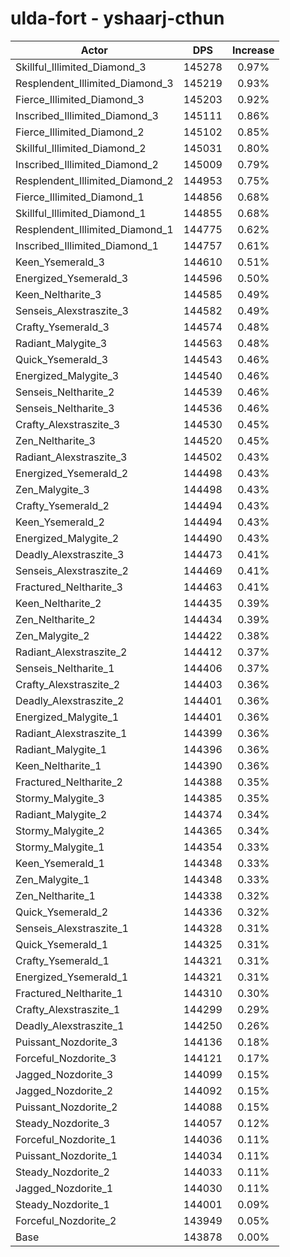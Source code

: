 # ulda-fort - yshaarj-cthun
| Actor | DPS | Increase |
|---|:---:|:---:|
|Skillful_Illimited_Diamond_3|145278|0.97%|
|Resplendent_Illimited_Diamond_3|145219|0.93%|
|Fierce_Illimited_Diamond_3|145203|0.92%|
|Inscribed_Illimited_Diamond_3|145111|0.86%|
|Fierce_Illimited_Diamond_2|145102|0.85%|
|Skillful_Illimited_Diamond_2|145031|0.80%|
|Inscribed_Illimited_Diamond_2|145009|0.79%|
|Resplendent_Illimited_Diamond_2|144953|0.75%|
|Fierce_Illimited_Diamond_1|144856|0.68%|
|Skillful_Illimited_Diamond_1|144855|0.68%|
|Resplendent_Illimited_Diamond_1|144775|0.62%|
|Inscribed_Illimited_Diamond_1|144757|0.61%|
|Keen_Ysemerald_3|144610|0.51%|
|Energized_Ysemerald_3|144596|0.50%|
|Keen_Neltharite_3|144585|0.49%|
|Senseis_Alexstraszite_3|144582|0.49%|
|Crafty_Ysemerald_3|144574|0.48%|
|Radiant_Malygite_3|144563|0.48%|
|Quick_Ysemerald_3|144543|0.46%|
|Energized_Malygite_3|144540|0.46%|
|Senseis_Neltharite_2|144539|0.46%|
|Senseis_Neltharite_3|144536|0.46%|
|Crafty_Alexstraszite_3|144530|0.45%|
|Zen_Neltharite_3|144520|0.45%|
|Radiant_Alexstraszite_3|144502|0.43%|
|Energized_Ysemerald_2|144498|0.43%|
|Zen_Malygite_3|144498|0.43%|
|Crafty_Ysemerald_2|144494|0.43%|
|Keen_Ysemerald_2|144494|0.43%|
|Energized_Malygite_2|144490|0.43%|
|Deadly_Alexstraszite_3|144473|0.41%|
|Senseis_Alexstraszite_2|144469|0.41%|
|Fractured_Neltharite_3|144463|0.41%|
|Keen_Neltharite_2|144435|0.39%|
|Zen_Neltharite_2|144434|0.39%|
|Zen_Malygite_2|144422|0.38%|
|Radiant_Alexstraszite_2|144412|0.37%|
|Senseis_Neltharite_1|144406|0.37%|
|Crafty_Alexstraszite_2|144403|0.36%|
|Deadly_Alexstraszite_2|144401|0.36%|
|Energized_Malygite_1|144401|0.36%|
|Radiant_Alexstraszite_1|144399|0.36%|
|Radiant_Malygite_1|144396|0.36%|
|Keen_Neltharite_1|144390|0.36%|
|Fractured_Neltharite_2|144388|0.35%|
|Stormy_Malygite_3|144385|0.35%|
|Radiant_Malygite_2|144374|0.34%|
|Stormy_Malygite_2|144365|0.34%|
|Stormy_Malygite_1|144354|0.33%|
|Keen_Ysemerald_1|144348|0.33%|
|Zen_Malygite_1|144348|0.33%|
|Zen_Neltharite_1|144338|0.32%|
|Quick_Ysemerald_2|144336|0.32%|
|Senseis_Alexstraszite_1|144328|0.31%|
|Quick_Ysemerald_1|144325|0.31%|
|Crafty_Ysemerald_1|144321|0.31%|
|Energized_Ysemerald_1|144321|0.31%|
|Fractured_Neltharite_1|144310|0.30%|
|Crafty_Alexstraszite_1|144299|0.29%|
|Deadly_Alexstraszite_1|144250|0.26%|
|Puissant_Nozdorite_3|144136|0.18%|
|Forceful_Nozdorite_3|144121|0.17%|
|Jagged_Nozdorite_3|144099|0.15%|
|Jagged_Nozdorite_2|144092|0.15%|
|Puissant_Nozdorite_2|144088|0.15%|
|Steady_Nozdorite_3|144057|0.12%|
|Forceful_Nozdorite_1|144036|0.11%|
|Puissant_Nozdorite_1|144034|0.11%|
|Steady_Nozdorite_2|144033|0.11%|
|Jagged_Nozdorite_1|144030|0.11%|
|Steady_Nozdorite_1|144001|0.09%|
|Forceful_Nozdorite_2|143949|0.05%|
|Base|143878|0.00%|
